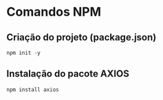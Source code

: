 # Comandos NPM

## Criação do projeto (package.json)
```
npm init -y
```

## Instalação do pacote AXIOS
```
npm install axios
```
